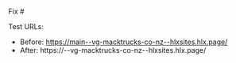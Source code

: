 Fix #<gh-issue-id>

Test URLs:
- Before: https://main--vg-macktrucks-co-nz--hlxsites.hlx.page/
- After: https://<branch>--vg-macktrucks-co-nz--hlxsites.hlx.page/
